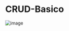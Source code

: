 # CRUD-Basico
 
![image](https://github.com/MiguelCriollo/CRUD-Basico/assets/116098948/5c64859b-df88-4e02-b9ba-c3fa5e6f7990)
